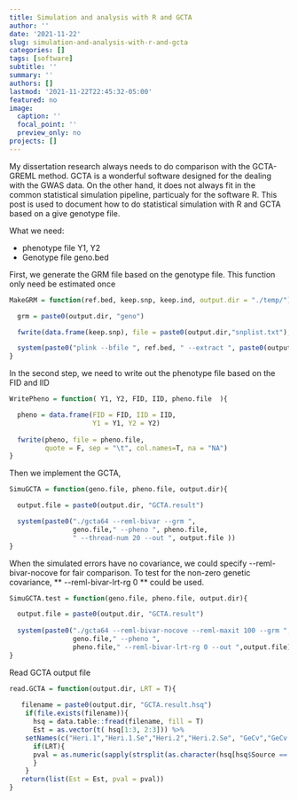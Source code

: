 ```yaml
---
title: Simulation and analysis with R and GCTA
author: ''
date: '2021-11-22'
slug: simulation-and-analysis-with-r-and-gcta
categories: []
tags: [software]
subtitle: ''
summary: ''
authors: []
lastmod: '2021-11-22T22:45:32-05:00'
featured: no
image:
  caption: ''
  focal_point: ''
  preview_only: no
projects: []
---
```


My dissertation research always needs to do comparison with the GCTA-GREML method. GCTA is a wonderful software designed for the dealing with the GWAS data. On the other hand, it does not always fit in the common  statistical simulation pipeline, particualy for the software R. This post is used to document how to do statistical simulation with R and GCTA based on a give genotype file.

What we need:
- phenotype file Y1, Y2
- Genotype file  geno.bed

First, we generate the GRM file based on the genotype file. This function only need be estimated once 

```r
MakeGRM = function(ref.bed, keep.snp, keep.ind, output.dir = "./temp/"){

  grm = paste0(output.dir, "geno")

  fwrite(data.frame(keep.snp), file = paste0(output.dir,"snplist.txt"), quote = F, sep = "\t", col.names=T, na = "NA")

  system(paste0("plink --bfile ", ref.bed, " --extract ", paste0(output.dir, "snplist.txt"), " --make-grm-bin --out ", grm ) )
}
```

In the second step, we need to write out the phenotype file based on the FID and IID 

```r
WritePheno = function( Y1, Y2, FID, IID, pheno.file  ){

  pheno = data.frame(FID = FID, IID = IID,
                     Y1 = Y1, Y2 = Y2)
  
  fwrite(pheno, file = pheno.file,
         quote = F, sep = "\t", col.names=T, na = "NA")
}
```

Then we implement the GCTA, 


```r
SimuGCTA = function(geno.file, pheno.file, output.dir){

  output.file = paste0(output.dir, "GCTA.result")

  system(paste0("./gcta64 --reml-bivar --grm ",
                geno.file," --pheno ", pheno.file,
                " --thread-num 20 --out ", output.file ))
}
```

When the simulated errors have no covariance, we could specify --reml-bivar-nocove for fair comparison. To test for the non-zero genetic covariance, ** --reml-bivar-lrt-rg 0 ** could be used.


```r
SimuGCTA.test = function(geno.file, pheno.file, output.dir){

  output.file = paste0(output.dir, "GCTA.result")
  
  system(paste0("./gcta64 --reml-bivar-nocove --reml-maxit 100 --grm ", 
                geno.file," --pheno ",
                pheno.file," --reml-bivar-lrt-rg 0 --out ",output.file))
}
```

Read GCTA output file 


```r
read.GCTA = function(output.dir, LRT = T){
  
   filename = paste0(output.dir, "GCTA.result.hsq")
    if(file.exists(filename)){
      hsq = data.table::fread(filename, fill = T)
      Est = as.vector(t( hsq[1:3, 2:3])) %>% 
    setNames(c("Heri.1","Heri.1.Se","Heri.2","Heri.2.Se", "GeCv","GeCv.Se" ))
      if(LRT){
      pval = as.numeric(sapply(strsplit(as.character(hsq[hsq$Source == "Pval",2]), "\\("), "[[", 1))
      }
    }
   return(list(Est = Est, pval = pval))
}
```
